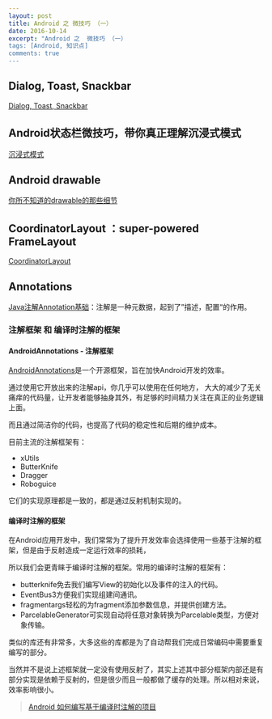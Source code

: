 ```yaml
---
layout: post
title: Android 之 微技巧 （一）
date: 2016-10-14
excerpt: "Android 之  微技巧 （一）
tags: [Android, 知识点]
comments: true
---
```


## Dialog, Toast, Snackbar

[Dialog, Toast, Snackbar](http://blog.csdn.net/guolin_blog/article/details/51336415)

## Android状态栏微技巧，带你真正理解沉浸式模式

[沉浸式模式](http://blog.csdn.net/sinyu890807/article/details/51763825)

## Android drawable

[你所不知道的drawable的那些细节](http://blog.csdn.net/sinyu890807/article/details/50727753)

## CoordinatorLayout ：super-powered FrameLayout

[CoordinatorLayout](http://blog.csdn.net/xyz_lmn/article/details/48055919)


## Annotations

[Java注解Annotation基础](http://www.open-open.com/lib/view/open1423558996951.html)：注解是一种元数据，起到了”描述，配置“的作用。

### 注解框架 和 编译时注解的框架

#### AndroidAnnotations - 注解框架

[AndroidAnnotations](http://my.oschina.net/jack1900/blog/296953)是一个开源框架，旨在加快Android开发的效率。

通过使用它开放出来的注解api，你几乎可以使用在任何地方， 大大的减少了无关痛痒的代码量，让开发者能够抽身其外，有足够的时间精力关注在真正的业务逻辑上面。

而且通过简洁你的代码，也提高了代码的稳定性和后期的维护成本。

目前主流的注解框架有：

- xUtils
- ButterKnife
- Dragger
- Roboguice

它们的实现原理都是一致的，都是通过反射机制实现的。

#### 编译时注解的框架

在Android应用开发中，我们常常为了提升开发效率会选择使用一些基于注解的框架，但是由于反射造成一定运行效率的损耗，

所以我们会更青睐于编译时注解的框架。常用的编译时注解的框架有：

- butterknife免去我们编写View的初始化以及事件的注入的代码。
- EventBus3方便我们实现组建间通讯。
- fragmentargs轻松的为fragment添加参数信息，并提供创建方法。
- ParcelableGenerator可实现自动将任意对象转换为Parcelable类型，方便对象传输。

类似的库还有非常多，大多这些的库都是为了自动帮我们完成日常编码中需要重复编写的部分。

当然并不是说上述框架就一定没有使用反射了，其实上述其中部分框架内部还是有部分实现是依赖于反射的，但是很少而且一般都做了缓存的处理。所以相对来说，效率影响很小。


> [Android 如何编写基于编译时注解的项目](http://blog.csdn.net/lmj623565791/article/details/51931859)



